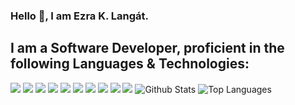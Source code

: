 ### Hello 👋, I am Ezra K. Langát.

## I am a Software Developer, proficient in the following Languages & Technologies:
<img src = "https://img.shields.io/badge/-JavaScript-F7DF1E?logo=javascript&logoColor=fff"> <img src = "https://img.shields.io/badge/-Java-007396?logo=java&logoColor=fff"> <img src= "https://img.shields.io/badge/-HTML-e34f26?logo=html5&logoColor=fff">
<img src = "https://img.shields.io/badge/-CSS3-1572B6?logo=css3&logoColor=fff">
<img src = "https://img.shields.io/badge/-MySQL-4479A1?logo=mysql&logoColor=fff">
<img src = "https://img.shields.io/badge/-React%20JS-61DAFB?logo=react&logoColor=fff">
<img src = "https://img.shields.io/badge/-Node%20JS-339933?logo=node.js&logoColor=fff">
<img src = "https://img.shields.io/badge/-Spring%20Boot-6DB33F?logo=spring%20boot&logoColor=fff">
<img src = "https://img.shields.io/badge/-Docker-2496ED?logo=docker&logoColor=fff"> <img src = "https://img.shields.io/badge/-Kubernetes-326CE5?logo=kubernetes&logoColor=fff">
![Github Stats](https://github-readme-stats.vercel.app/api?username=ezralangat88&count_private=true&show_icons=true&theme=radical)
![Top Languages](https://github-readme-stats.vercel.app/api/top-langs/?username=EZRALANGAT88&show_icons=true&theme=radical)

